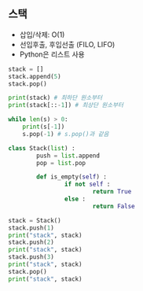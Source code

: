 ## 스택

- 삽입/삭제: O(1)
- 선입후출, 후입선출 (FILO, LIFO)
- Python은 리스트 사용

```py
stack = []
stack.append(5)
stack.pop()

print(stack) # 최하단 원소부터
print(stack[::-1]) # 최상단 원소부터

while len(s) > 0:
	print(s[-1])
	s.pop(-1) # s.pop()과 같음
```

```py
class Stack(list) :
		push = list.append
		pop = list.pop

		def is_empty(self) :
				if not self :
						return True
				else :
						return False

stack = Stack()
stack.push(1)
print("stack", stack)
stack.push(2)
print("stack", stack)
stack.push(3)
print("stack", stack)
stack.pop()
print("stack", stack)
```
